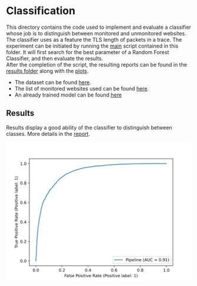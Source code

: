 # Classification

This directory contains the code used to implement and evaluate a classifier whose job is to distinguish between
monitored and unmonitored websites. The classifier uses as a feature the TLS length of packets in a trace. The
experiment can be initiated by running the [main](main.py) script contained in this folder. It will first search for the
best parameter of a Random Forest Classifier, and then evaluate the results. <br>
After the completion of the script, the resulting reports can be found in the [results folder](results) along with
the [plots](results/plot).

- The dataset can be found [here](../../datasets).
- The list of monitored websites used can be found [here](../collection/short_list_1500).
- An already trained model can be found [here](models)

## Results

Results display a good ability of the classifier to distinguish between classes. More details in
the [report](/reports/Assignment%232.pdf).

![plot](results/plot/roc_curve.svg)